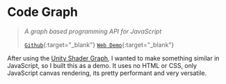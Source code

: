# Code Graph
> *A graph based programming API for JavaScript*
>
> [`Github`](https://github.com/KaiSomething/CodeGraph){:target="_blank"}
> [`Web Demo`](https://codegraph.kaialbertson.ca/){:target="_blank"}

After using the [Unity Shader Graph](https://docs.unity3d.com/Packages/com.unity.shadergraph@17.0/manual/index.html), I wanted to make something similar in JavaScript, so I built this as a demo. It uses no HTML or CSS, only JavaScript canvas rendering, its pretty performant and very versatile.